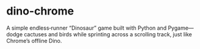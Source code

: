 # dino-chrome
A simple endless‐runner “Dinosaur” game built with Python and Pygame—dodge cactuses and birds while sprinting across a scrolling track, just like Chrome’s offline Dino.
